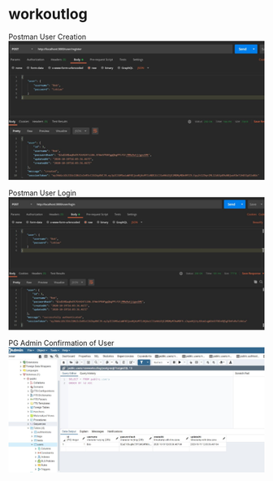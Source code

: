 # workoutlog
Postman User Creation
![Postman User Creation](https://raw.githubusercontent.com/klballard/wd64-projects/master/postmanSS1.JPG)

Postman User Login
![Postman User Login](https://raw.githubusercontent.com/klballard/wd64-projects/master/postmanSS2.JPG)

PG Admin Confirmation of User
![PG Admin User](https://raw.githubusercontent.com/klballard/wd64-projects/master/postmanSS3.JPG)
